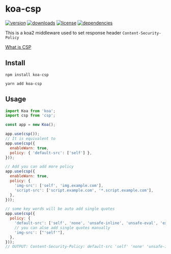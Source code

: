 <!-- mili upgrade type: cover -->
# koa-csp

[![version](https://img.shields.io/npm/v/koa-csp.svg?style=flat-square)](https://www.npmjs.com/package/koa-csp)
[![downloads](https://img.shields.io/npm/dm/koa-csp.svg?style=flat-square)](https://www.npmjs.com/package/koa-csp)
[![license](https://img.shields.io/npm/l/koa-csp.svg)](https://www.npmjs.com/package/koa-csp)
[![dependencies](https://img.shields.io/david/Val-istar-Guo/koa-csp.svg?style=flat-square)](https://www.npmjs.com/package/koa-csp)

<!-- custom -->
This is a koa2 middleware used to set response header `Content-Security-Policy`

[What is CSP](https://developer.mozilla.org/en-US/docs/Web/HTTP/CSP)

## Install

```
npm install koa-csp
```

```
yarn add koa-csp
```

## Usage

```javascript
import Koa from 'koa';
import csp from 'csp';

const app = new Koa();

app.use(csp());
// It is equivalent to
app.use(csp({
  enableWarn: true,
  policy: { 'default-src': ['self'] },
}));

// Add you can add more policy
app.use(csp({
  enableWarn: true,
  policy: {
    'img-src': ['self', 'img.example.com'],
    'script-src': ['script.example.com', '*.script.example.com'],
  },
}));

// some key words will be auto add single quotes
app.use(csp({
  policy: {
    'default-src': ['self', 'none', 'unsafe-inline', 'unsafe-eval', 'example.com'],
    // you can alse add single quotes manually
    'img-src': ["'self'"],
  },
}));
// OUTPUT: Content-Security-Policy: default-src 'self' 'none' 'unsafe-inline' 'unsafe-eval' example.com; img-src 'self'
```
<!-- custom -->
